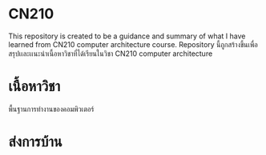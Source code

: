 # CN210
This repository is created to be a guidance and summary of what I have learned from CN210 computer architecture course.
Repository นี้ถูกสร้างขึ้นเพื่อสรุปเเละเเนะนำเนื้อหาวิชาที่ได้เรียนในวิชา CN210 computer architecture

# เนื้อหาวิชา
พื้นฐานการทำงานของคอมพิวเตอร์

# ส่งการบ้าน
